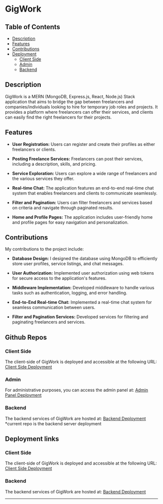 # GigWork


## Table of Contents
- [Description](#description)
- [Features](#features)
- [Contributions](#contributions)
- [Deployment](#deployment)
  - [Client Side](#client-side)
  - [Admin](#admin)
  - [Backend](#backend)

## Description

GigWork is a MERN (MongoDB, Express.js, React, Node.js) Stack application that aims to bridge the gap between freelancers and companies/individuals looking to hire for temporary job roles and projects. It provides a platform where freelancers can offer their services, and clients can easily find the right freelancers for their projects.

## Features

- **User Registration:** Users can register and create their profiles as either freelancers or clients.

- **Posting Freelance Services:** Freelancers can post their services, including a description, skills, and pricing.

- **Service Exploration:** Users can explore a wide range of freelancers and the various services they offer.

- **Real-time Chat:** The application features an end-to-end real-time chat system that enables freelancers and clients to communicate seamlessly.

- **Filter and Pagination:** Users can filter freelancers and services based on criteria and navigate through paginated results.

- **Home and Profile Pages:** The application includes user-friendly home and profile pages for easy navigation and personalization.

## Contributions

My contributions to the project include:

- **Database Design:** I designed the database using MongoDB to efficiently store user profiles, service listings, and chat messages.

- **User Authorization:** Implemented user authorization using web tokens for secure access to the application's features.

- **Middleware Implementation:** Developed middleware to handle various tasks such as authentication, logging, and error handling.

- **End-to-End Real-time Chat:** Implemented a real-time chat system for seamless communication between users.

- **Filter and Pagination Services:** Developed services for filtering and paginating freelancers and services.

## Github Repos

### Client Side

The client-side of GigWork is deployed and accessible at the following URL: [Client Side Deployment](https://github.com/Pcssai7093/clientdeploy1)

### Admin

For administrative purposes, you can access the admin panel at: [Admin Panel Deployment](https://github.com/Pcssai7093/admindeploy1)

### Backend
The backend services of GigWork are hosted at: [Backend Deployment](https://github.com/Pcssai7093/deployt1)
*current repo is the backend server deployment

## Deployment links
### Client Side
The client-side of GigWork is deployed and accessible at the following URL: [Client Side Deployment](https://gigwork-client.azurewebsites.net/)

### Backend
The backend services of GigWork are hosted at: [Backend Deployment](https://gigwork-server.azurewebsites.net/)



---
